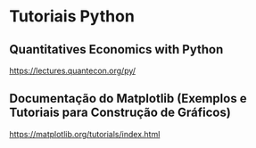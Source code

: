 # Tutoriais Python

## Quantitatives Economics with Python
https://lectures.quantecon.org/py/

## Documentação do Matplotlib (Exemplos e Tutoriais para Construção de Gráficos)
https://matplotlib.org/tutorials/index.html
